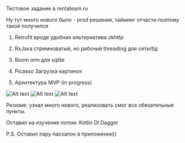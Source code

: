 Тестовое задание в rentateam.ru

Ну тут много нового было - prod решения, тайминг отчасти поэтому такой получился

1) Retrofit
	вроде удобная альтернатива okhttp

2) RxJava
	стремноватый, но рабочий threading для сети/бд

3) Room
	orm для sqlite

4) Picasso
	Загрузка картинок

5) Архитектура MVP (in progress)

![Alt text](/1.jpg?raw=true "Экран список юзеров")
![Alt text](/2.jpg?raw=true "Экран о приложении")
![Alt text](/3.jpe?raw=true "Экран карточка юзера")

Резюме: узнал много нового, реализовать смог все обязательные пункты.

Оставил на изучение потом:
	Kotlin
	DI Dagger
		
P.S. Оставил пару пасхалок в приложении))